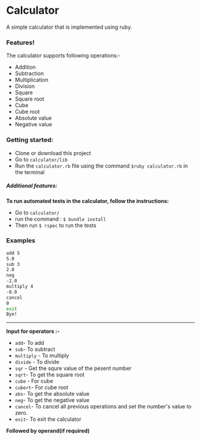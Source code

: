 # Calculator

A simple calculator that is implemented using ruby.

### Features!

The calculator supports following operations:-
  - Addition
  - Subtraction
  - Multiplication
  - Division
  - Square 
  - Square root 
  - Cube
  - Cube root
  - Absolute value
  - Negative value


### Getting started:
  - Clone or download this project
  - Go to `calculator/lib`
  - Run the `calculator.rb` file using the command `$ruby calculator.rb` in the terminal

##### Additional features:
  **To run automated tests in the calculator, follow the instructions:**
- Go to `calculator/`
- run the command : `$ bundle install`
- Then run `$ rspec` to run the tests





### Examples
```sh
add 5
5.0
sub 3
2.0
neg
-2.0
multiply 4
-8.0
cancel
0
exit
Bye!
```

** **
**Input for operators :-**

* `add`- To add
* `sub`- To subtract
* `multiply` - To multiply
* `divide` - To divide
* `sqr` - Get the squre value of the pesent number
* `sqrt`- To get the square root
* `cube` - For cube 
* `cubert`- For cube root
* `abs`- To get the absolute value
* `neg`- To get the negative value
* `cancel`- To cancel all previous operations and set the number's value to zero.
* `exit`- To exit the calculator 
 
**Followed by operand(if required)**
 





